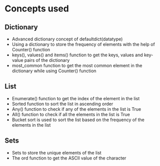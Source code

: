 # Concepts used

## Dictionary
- Advanced dictionary concept of defaultdict(datatype)
- Using a dictionary to store the frequency of elements with the help of Counter() function
- keys(), values() and items() function to get the keys, values and key-value pairs of the dictionary   
- most_common function to get the most common element in the dictionary while using Counter() function


## List
- Enumerate() function to get the index of the element in the list
- Sorted function to sort the list in ascending order
- Any() function to check if any of the elements in the list is True
- All() function to check if all the elements in the list is True
- Bucket sort is used to sort the list based on the frequency of the elements in the list


## Sets
- Sets to store the unique elements of the list
- The ord function to get the ASCII value of the character